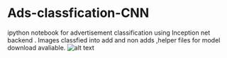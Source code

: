 # Ads-classfication-CNN
ipython notebook for advertisement classification using Inception net backend . Images classfied into add and non adds ,helper files for model download avaliable.
![alt text](https://github.com/saadali1996/Ads-classfication-CNN/blob/master/1.PNG)
